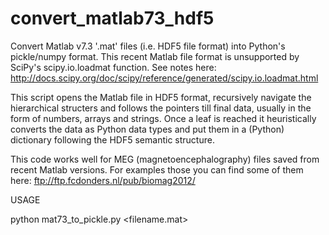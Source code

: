 convert_matlab73_hdf5
=====================

Convert Matlab v7.3 '.mat' files (i.e. HDF5 file format) into Python's
pickle/numpy format. This recent Matlab file format is unsupported by
SciPy's scipy.io.loadmat function. See notes here:
http://docs.scipy.org/doc/scipy/reference/generated/scipy.io.loadmat.html

This script opens the Matlab file in HDF5 format, recursively navigate
the hierarchical structers and follows the pointers till final data,
usually in the form of numbers, arrays and strings. Once a leaf is
reached it heuristically converts the data as Python data types and
put them in a (Python) dictionary following the HDF5 semantic
structure.

This code works well for MEG (magnetoencephalography) files saved from
recent Matlab versions. For examples those you can find some of them
here:
ftp://ftp.fcdonders.nl/pub/biomag2012/


USAGE

python mat73_to_pickle.py <filename.mat>

